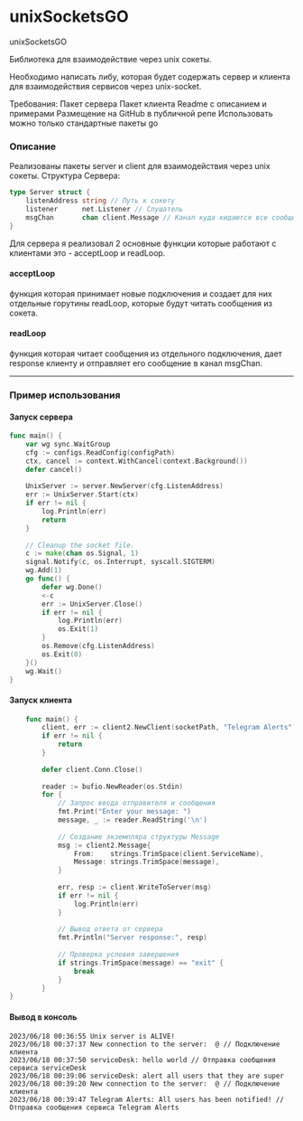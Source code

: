 # unixSocketsGO
unixSocketsGO

Библиотека для взаимодействие через unix сокеты.

Необходимо написать либу, которая будет содержать сервер и клиента для взаимодействия сервисов через unix-socket. 

Требования:
Пакет сервера
Пакет клиента
Readme с описанием и примерами
Размещение на GitHub в публичной репе
Использовать можно только стандартные пакеты go

### Описание

Реализованы пакеты server и client для взаимодействия через unix сокеты.
Структура Сервера:
```go
type Server struct {
    listenAddress string // Путь к сокету
    listener      net.Listener // Слушатель
    msgChan       chan client.Message // Канал куда кидаются все сообщения, которые приходят на сервер
}
```

Для сервера я реализовал 2 основные функции которые работают с клиентами это - acceptLoop и readLoop.

#### acceptLoop
функция которая принимает новые подключения и создает для них отдельные горутины readLoop, которые будут читать сообщения из сокета.

#### readLoop 
функция которая читает сообщения из отдельного подключения, дает response клиенту и отправляет его сообщение в канал msgChan.

-----------------------------------




### Пример использования

#### Запуск сервера
```go
func main() {
    var wg sync.WaitGroup
    cfg := configs.ReadConfig(configPath)
    ctx, cancel := context.WithCancel(context.Background())
    defer cancel()
    
    UnixServer := server.NewServer(cfg.ListenAddress)
    err := UnixServer.Start(ctx)
    if err != nil {
        log.Println(err)
        return
    }
    
    // Cleanup the socket file.
    c := make(chan os.Signal, 1)
    signal.Notify(c, os.Interrupt, syscall.SIGTERM)
    wg.Add(1)
    go func() {
        defer wg.Done()
        <-c
        err := UnixServer.Close()
        if err != nil {
            log.Println(err)
            os.Exit(1)
        }
        os.Remove(cfg.ListenAddress)
        os.Exit(0)
    }()
    wg.Wait()
}
```

#### Запуск клиента
```go
    func main() {
        client, err := client2.NewClient(socketPath, "Telegram Alerts")
        if err != nil {
            return
        }
        
        defer client.Conn.Close()
        
        reader := bufio.NewReader(os.Stdin)
        for {
            // Запрос ввода отправителя и сообщения
            fmt.Print("Enter your message: ")
            message, _ := reader.ReadString('\n')
            
            // Создание экземпляра структуры Message
            msg := client2.Message{
                From:    strings.TrimSpace(client.ServiceName),
                Message: strings.TrimSpace(message),
            }
            
            err, resp := client.WriteToServer(msg)
            if err != nil {
                log.Println(err)
            }
            
            // Вывод ответа от сервера
            fmt.Println("Server response:", resp)
            
            // Проверка условия завершения
            if strings.TrimSpace(message) == "exit" {
                break
            }
        }
}
```


#### Вывод в консоль
```
2023/06/18 00:36:55 Unix server is ALIVE!
2023/06/18 00:37:37 New connection to the server:  @ // Подключение клиента
2023/06/18 00:37:50 serviceDesk: hello world // Отправка сообщения сервиса serviceDesk
2023/06/18 00:39:06 serviceDesk: alert all users that they are super
2023/06/18 00:39:20 New connection to the server:  @ // Подключение клиента
2023/06/18 00:39:47 Telegram Alerts: All users has been notified! // Отправка сообщения сервиса Telegram Alerts
```


